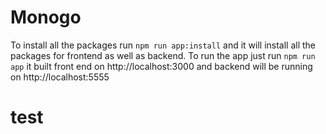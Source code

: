 # Monogo

To install all the packages run `npm run app:install` and it will install all the packages for frontend as well as backend. To run the app just run `npm run app` it built front end on http://localhost:3000 and backend will be running on http://localhost:5555 
# test

